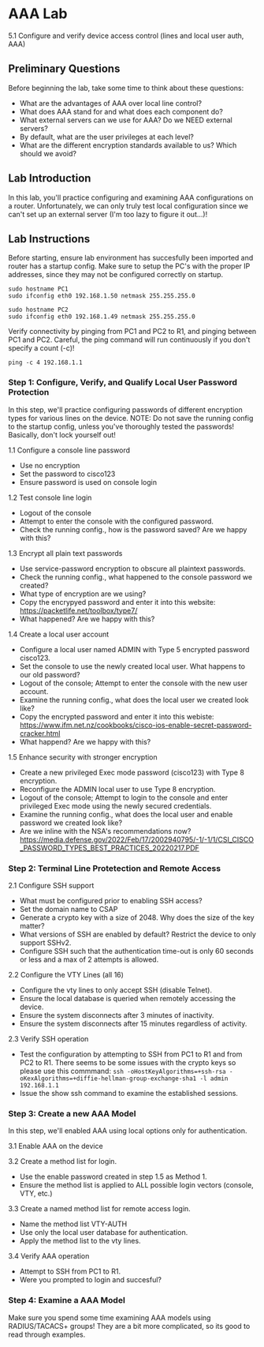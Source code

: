 # AAA Lab
5.1 Configure and verify device access control (lines and local user auth, AAA)

## Preliminary Questions
Before beginning the lab, take some time to think about these questions:
- What are the advantages of AAA over local line control?
- What does AAA stand for and what does each component do?
- What external servers can we use for AAA? Do we NEED external servers?
- By default, what are the user privileges at each level?
- What are the different encryption standards available to us? Which should we avoid?


## Lab Introduction
In this lab, you'll practice configuring and examining AAA configurations on a router. Unfortunately, we can only truly test local configuration since we can't set up an external server (I'm too lazy to figure it out...)!

## Lab Instructions
Before starting, ensure lab environment has succesfully been imported and router has a startup config. 
Make sure to setup the PC's with the proper IP addresses, since they may not be configured correctly on startup.
```
sudo hostname PC1
sudo ifconfig eth0 192.168.1.50 netmask 255.255.255.0

sudo hostname PC2
sudo ifconfig eth0 192.168.1.49 netmask 255.255.255.0
```

Verify connectivity by pinging from PC1 and PC2 to R1, and pinging between PC1 and PC2. Careful, the ping command will run continuously if you don't specify a count (-c)!

```
ping -c 4 192.168.1.1
```

### Step 1: Configure, Verify, and Qualify Local User Password Protection
In this step, we'll practice configuring passwords of different encryption types for various lines on the device.
NOTE: Do not save the running config to the startup config, unless you've thoroughly tested the passwords! Basically, don't lock yourself out!

1.1 Configure a console line password
- Use no encryption
- Set the password to cisco123
- Ensure password is used on console login

1.2 Test console line login
- Logout of the console
- Attempt to enter the console with the configured password.
- Check the running config., how is the password saved? Are we happy with this?

1.3 Encrypt all plain text passwords
- Use service-password encryption to obscure all plaintext passwords.
- Check the running config., what happened to the console password we created?
- What type of encryption are we using?
- Copy the encrypyed password and enter it into this website: https://packetlife.net/toolbox/type7/
- What happened? Are we happy with this?

1.4 Create a local user account
- Configure a local user named ADMIN with Type 5 encrypted password cisco123.
- Set the console to use the newly created local user. What happens to our old password?
- Logout of the console; Attempt to enter the console with the new user account.
- Examine the running config., what does the local user we created look like?
- Copy the encrypted password and enter it into this webiste: https://www.ifm.net.nz/cookbooks/cisco-ios-enable-secret-password-cracker.html
- What happend? Are we happy with this?

1.5 Enhance security with stronger encryption
- Create a new privileged Exec mode password (cisco123) with Type 8 encryption.
- Reconfigure the ADMIN local user to use Type 8 encryption.
- Logout of the console; Attempt to login to the console and enter privileged Exec mode using the newly secured credentials.
- Examine the running config., what does the local user and enable password we created look like?
- Are we inline with the NSA's recommendations now? https://media.defense.gov/2022/Feb/17/2002940795/-1/-1/1/CSI_CISCO_PASSWORD_TYPES_BEST_PRACTICES_20220217.PDF

### Step 2: Terminal Line Protetection and Remote Access
2.1 Configure SSH support
- What must be configured prior to enabling SSH access?
- Set the domain name to CSAP
- Generate a crypto key with a size of 2048. Why does the size of the key matter?
- What versions of SSH are enabled by default? Restrict the device to only support SSHv2. 
- Configure SSH such that the authentication time-out is only 60 seconds or less and a max of 2 attempts is allowed.

2.2 Configure the VTY Lines (all 16)
- Configure the vty lines to only accept SSH (disable Telnet).
- Ensure the local database is queried when remotely accessing the device. 
- Ensure the system disconnects after 3 minutes of inactivity.
- Ensure the system disconnects after 15 minutes regardless of activity.

2.3 Verify SSH operation
- Test the configuration by attempting to SSH from PC1 to R1 and from PC2 to R1. There seems to be some issues with the crypto keys so please use this commmand: 
```ssh -oHostKeyAlgorithms=+ssh-rsa -oKexAlgorithms=+diffie-hellman-group-exchange-sha1 -l admin 192.168.1.1```
- Issue the show ssh command to examine the established sessions.
   
  
### Step 3: Create a new AAA Model
In this step, we'll enabled AAA using local options only for authentication.

3.1 Enable AAA on the device

3.2 Create a method list for login.
- Use the enable password created in step 1.5 as Method 1.
- Ensure the method list is applied to ALL possible login vectors (console, VTY, etc.)

3.3 Create a named method list for remote access login.
- Name the method list VTY-AUTH
- Use only the local user database for authentication.
- Apply the method list to the vty lines.

3.4 Verify AAA operation
- Attempt to SSH from PC1 to R1.
- Were you prompted to login and succesful?

### Step 4: Examine a AAA Model
Make sure you spend some time examining AAA models using RADIUS/TACACS+ groups! 
They are a bit more complicated, so its good to read through examples.
